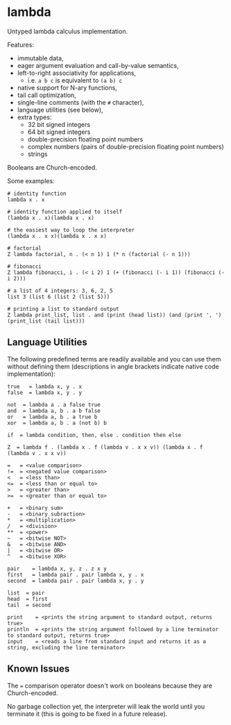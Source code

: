 # lambda

Untyped lambda calculus implementation.

Features:
* immutable data,
* eager argument evaluation and call-by-value semantics,
* left-to-right associativity for applications,
	* i.e. `a b c` is equivalent to `(a b) c`
* native support for N-ary functions,
* tail call optimization,
* single-line comments (with the `#` character),
* language utilities (see below),
* extra types:
	* 32 bit signed integers
	* 64 bit signed integers
	* double-precision floating point numbers
	* complex numbers (pairs of double-precision floating point numbers)
	* strings

Booleans are Church-encoded.

Some examples:

```
# identity function
lambda x . x

# identity function applied to itself
(lambda x . x)(lambda x . x)

# the easiest way to loop the interpreter
(lambda x . x x)(lambda x . x x)

# factorial
Z lambda factorial, n . (< n 1) 1 (* n (factorial (- n 1)))

# fibonacci
Z lambda fibonacci, i . (< i 2) 1 (+ (fibonacci (- i 1)) (fibonacci (- i 2)))

# a list of 4 integers: 3, 6, 2, 5
list 3 (list 6 (list 2 (list 5)))

# printing a list to standard output
Z lambda print_list, list . and (print (head list)) (and (print ', ') (print_list (tail list)))
```

## Language Utilities

The following predefined terms are readily available and you can use them without defining them (descriptions in angle brackets indicate native code implementation):

```
true   = lambda x, y . x
false  = lambda x, y . y

not  = lambda a . a false true
and  = lambda a, b . a b false
or   = lambda a, b . a true b
xor  = lambda a, b . a (not b) b

if  = lambda condition, then, else . condition then else

Z  = lambda f . (lambda x . f (lambda v . x x v)) (lambda x . f (lambda v . x x v))

=   = <value comparison>
!=  = <negated value comparison>
<   = <less than>
<=  = <less than or equal to>
>   = <greater than>
>=  = <greater than or equal to>

+   = <binary sum>
-   = <binary subraction>
*   = <multiplication>
/   = <division>
**  = <power>
~   = <bitwise NOT>
&   = <bitwise AND>
|   = <bitwise OR>
^   = <bitwise XOR>

pair    = lambda x, y, z . z x y
first   = lambda pair . pair lambda x, y . x
second  = lambda pair . pair lambda x, y . y

list  = pair
head  = first
tail  = second

print    = <prints the string argument to standard output, returns true>
println  = <prints the string argument followed by a line terminator to standard output, returns true>
input    = <reads a line from standard input and returns it as a string, excluding the line terminator>
```

## Known Issues

The `=` comparison operator doesn't work on booleans because they are Church-encoded.

No garbage collection yet, the interpreter will leak the world until you terminate it (this is going to be fixed in a future release).
